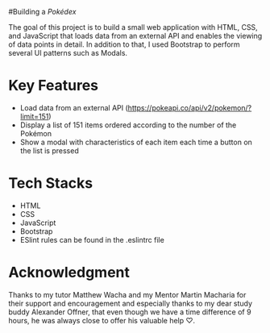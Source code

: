 #Building a *Pokédex*

The goal of this project is to build a small web application with HTML, CSS, and JavaScript that loads data from an external API and enables the viewing of data points in detail. In addition to that, I used Bootstrap to perform several UI patterns such as Modals.

# Key Features
- Load data from an external API (https://pokeapi.co/api/v2/pokemon/?limit=151)
- Display a list of 151 items ordered according to the number of the Pokémon
- Show a modal with characteristics of each item each time a button on the list is pressed

# Tech Stacks
- HTML
- CSS
- JavaScript
- Bootstrap
- ESlint rules can be found in the .eslintrc file

# Acknowledgment
Thanks to my tutor Matthew Wacha and my Mentor Martin Macharia for their support and encouragement and especially thanks to my dear study buddy Alexander Offner, that even though we have a time difference of 9 hours, he was always close to offer his valuable help ♡.
